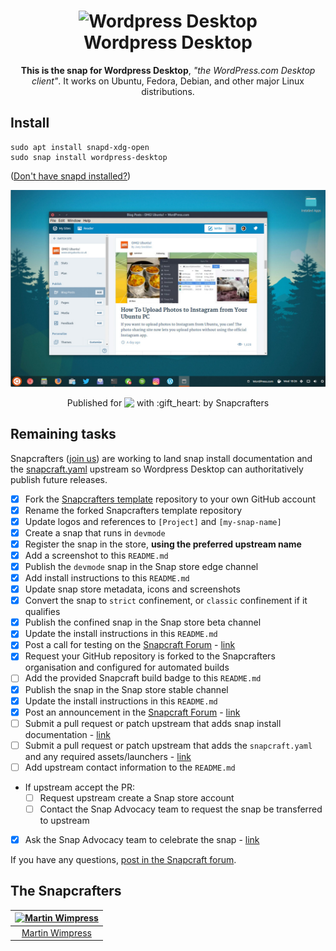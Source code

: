 <h1 align="center">
  <img src="https://dashboard.snapcraft.io/site_media/appmedia/2017/04/wpcom.png" alt="Wordpress Desktop">
  <br />
  Wordpress Desktop
</h1>

<p align="center"><b>This is the snap for Wordpress Desktop</b>, <i>"the WordPress.com Desktop client"</i>. It works on Ubuntu, Fedora, Debian, and other major Linux distributions.</p>

<!--
<p align="center">
<a href="https://build.snapcraft.io/user/snapcrafters/discord"><img src="https://build.snapcraft.io/badge/snapcrafters/discord.svg" alt="Snap Status"></a>
</p>
-->

## Install

    sudo apt install snapd-xdg-open
    sudo snap install wordpress-desktop

([Don't have snapd installed?](https://snapcraft.io/docs/core/install))

![Wordpress Desktop](screenshot.jpg?raw=true "Wordpress Desktop")

<p align="center">Published for <img src="http://anything.codes/slack-emoji-for-techies/emoji/tux.png" align="top" width="24" /> with :gift_heart: by Snapcrafters</p>

## Remaining tasks

Snapcrafters ([join us]()) are working to land snap install documentation and
the [snapcraft.yaml](https://github.com/snapcrafters/wordpress-desktop/blob/master/snap/snapcraft.yaml)
upstream so Wordpress Desktop can authoritatively publish future releases.

  - [x] Fork the [Snapcrafters template](https://github.com/snapcrafters/fork-and-rename-me) repository to your own GitHub account
  - [x] Rename the forked Snapcrafters template repository
  - [x] Update logos and references to `[Project]` and `[my-snap-name]`
  - [x] Create a snap that runs in `devmode`
  - [x] Register the snap in the store, **using the preferred upstream name**
  - [x] Add a screenshot to this `README.md`
  - [x] Publish the `devmode` snap in the Snap store edge channel
  - [x] Add install instructions to this `README.md`
  - [x] Update snap store metadata, icons and screenshots
  - [x] Convert the snap to `strict` confinement, or `classic` confinement if it qualifies
  - [x] Publish the confined snap in the Snap store beta channel
  - [x] Update the install instructions in this `README.md`
  - [x] Post a call for testing on the [Snapcraft Forum](https://forum.snapcraft.io) - [link](http://www.omgubuntu.co.uk/2017/05/wordpress-desktop-app-snap)
  - [x] Request your GitHub repository is forked to the Snapcrafters organisation and configured for automated builds
  - [ ] Add the provided Snapcraft build badge to this `README.md`
  - [x] Publish the snap in the Snap store stable channel
  - [x] Update the install instructions in this `README.md`
  - [x] Post an announcement in the [Snapcraft Forum](https://forum.snapcraft.io) - [link](http://www.omgubuntu.co.uk/2017/05/wordpress-desktop-app-snap)
  - [ ] Submit a pull request or patch upstream that adds snap install documentation - [link]()
  - [ ] Submit a pull request or patch upstream that adds the `snapcraft.yaml` and any required assets/launchers - [link]()
  - [ ] Add upstream contact information to the `README.md`  
  - If upstream accept the PR:
    - [ ] Request upstream create a Snap store account
    - [ ] Contact the Snap Advocacy team to request the snap be transferred to upstream
  - [x] Ask the Snap Advocacy team to celebrate the snap - [link](http://www.omgubuntu.co.uk/2017/05/wordpress-desktop-app-snap)

If you have any questions, [post in the Snapcraft forum](https://forum.snapcraft.io).

## The Snapcrafters

| [![Martin Wimpress](http://gravatar.com/avatar/ce95823a37d9ffa2e65a31cc60a2c42a/?s=128)](https://github.com/flexiondotorg/) |
| :---: |
| [Martin Wimpress](https://github.com/flexiondotorg/) |

<!--
## Upstream

| [![Chris Marsh](http://gravatar.com/avatar/288010bc9def7b7a1c68f417583407e9?s=128)](https://github.com/crmarsh) |
| :---: |
| [Chris Marsh](https://github.com/crmarsh) |
-->